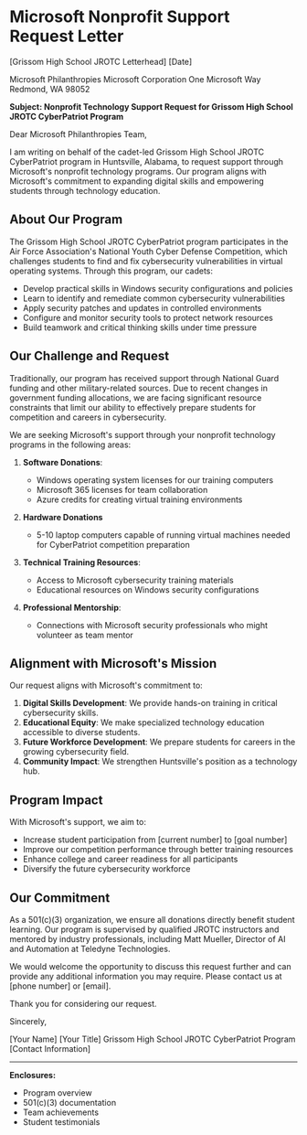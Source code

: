 # Microsoft Nonprofit Support Request Letter

[Grissom High School JROTC Letterhead]
[Date]

Microsoft Philanthropies
Microsoft Corporation
One Microsoft Way
Redmond, WA 98052

**Subject: Nonprofit Technology Support Request for Grissom High School JROTC CyberPatriot Program**

Dear Microsoft Philanthropies Team,

I am writing on behalf of the cadet-led Grissom High School JROTC CyberPatriot program in Huntsville, Alabama, to request support through Microsoft's nonprofit technology programs. Our program aligns with Microsoft's commitment to expanding digital skills and empowering students through technology education.

## About Our Program

The Grissom High School JROTC CyberPatriot program participates in the Air Force Association's National Youth Cyber Defense Competition, which challenges students to find and fix cybersecurity vulnerabilities in virtual operating systems. Through this program, our cadets:

- Develop practical skills in Windows security configurations and policies
- Learn to identify and remediate common cybersecurity vulnerabilities
- Apply security patches and updates in controlled environments
- Configure and monitor security tools to protect network resources
- Build teamwork and critical thinking skills under time pressure

## Our Challenge and Request

Traditionally, our program has received support through National Guard funding and other military-related sources. Due to recent changes in government funding allocations, we are facing significant resource constraints that limit our ability to effectively prepare students for competition and careers in cybersecurity.

We are seeking Microsoft's support through your nonprofit technology programs in the following areas:

1. **Software Donations**:
   - Windows operating system licenses for our training computers
   - Microsoft 365 licenses for team collaboration
   - Azure credits for creating virtual training environments

2. **Hardware Donations**
   - 5-10 laptop computers capable of running virtual machines needed for CyberPatriot competition preparation

3. **Technical Training Resources**:
   - Access to Microsoft cybersecurity training materials
   - Educational resources on Windows security configurations

4. **Professional Mentorship**:
   - Connections with Microsoft security professionals who might volunteer as team mentor

## Alignment with Microsoft's Mission

Our request aligns with Microsoft's commitment to:

1. **Digital Skills Development**: We provide hands-on training in critical cybersecurity skills.
2. **Educational Equity**: We make specialized technology education accessible to diverse students.
3. **Future Workforce Development**: We prepare students for careers in the growing cybersecurity field.
4. **Community Impact**: We strengthen Huntsville's position as a technology hub.

## Program Impact

With Microsoft's support, we aim to:
- Increase student participation from [current number] to [goal number]
- Improve our competition performance through better training resources
- Enhance college and career readiness for all participants
- Diversify the future cybersecurity workforce

## Our Commitment

As a 501(c)(3) organization, we ensure all donations directly benefit student learning. Our program is supervised by qualified JROTC instructors and mentored by industry professionals, including Matt Mueller, Director of AI and Automation at Teledyne Technologies.

We would welcome the opportunity to discuss this request further and can provide any additional information you may require. Please contact us at [phone number] or [email].

Thank you for considering our request.

Sincerely,

[Your Name]
[Your Title]
Grissom High School JROTC CyberPatriot Program
[Contact Information]

---

**Enclosures:**
- Program overview
- 501(c)(3) documentation
- Team achievements
- Student testimonials
